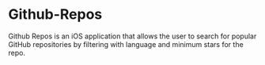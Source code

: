 # Github-Repos
Github Repos is an iOS application that allows the user to search for popular GitHub repositories by filtering with language and minimum stars for the repo.
